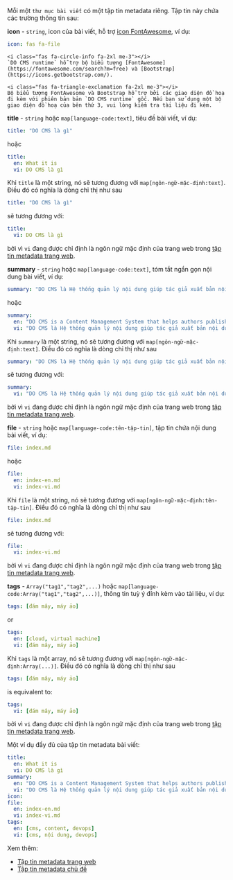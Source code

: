 Mỗi một `thư mục bài viết` có một tập tin metadata riêng. Tập tin này chứa các trường thông tin sau:

**icon** - `string`, icon của bài viết, hỗ trợ [icon FontAwesome](https://fontawesome.com/search?m=free), ví dụ:
```yaml
icon: fas fa-file
```

```bs-alert info flex
<i class="fas fa-circle-info fa-2xl me-3"></i>
`DO CMS runtime` hỗ trợ bộ biểu tượng [FontAwesome](https://fontawesome.com/search?m=free) và [Bootstrap](https://icons.getbootstrap.com/).
```

```bs-alert warning flex
<i class="fas fa-triangle-exclamation fa-2xl me-3"></i>
Bộ biểu tượng FontAwesome và Bootstrap hỗ trợ bởi các giao diện đồ hoạ đi kèm với phiên bản bản `DO CMS runtime` gốc. Nếu bạn sử dụng một bộ giao diện đồ hoạ của bên thứ 3, vui lòng kiểm tra tài liệu đi kèm.
```

**title** - `string` hoặc `map[language-code:text]`, tiêu đề bài viết, ví dụ:
```yaml
title: "DO CMS là gì"
```

hoặc
```yaml
title:
  en: What it is
  vi: DO CMS là gì
```

Khi `title` là một string, nó sẽ tương đương với `map[ngôn-ngữ-mặc-định:text]`. Điều đó có nghĩa là dòng chỉ thị như sau
```yaml
title: "DO CMS là gì"
```
sẽ tương đương với:
```yaml
title:
  vi: DO CMS là gì
```
bởi vì `vi` đang được chỉ định là ngôn ngữ mặc định của trang web trong [tập tin metadata trang web](../sitemetadata/).

**summary** - `string` hoặc `map[language-code:text]`, tóm tắt ngắn gọn nội dung bài viết, ví dụ:
```yaml
summary: "DO CMS là Hệ thống quản lý nội dung giúp tác giả xuất bản nội dung trang web thông qua luồng CI/CD. Sẽ không có giao diện để người dùng tạo, cập nhật và xuất bản nội dung lên trang web. Thay vào đó, nội dung của trang web sẽ được xây dựng và xuất bản thông qua qui trình CI/CD."
```

hoặc
```yaml
summary:
  en: "DO CMS is a Content Management System that helps authors publish website content through a CI/CD flow. Unlike other CMS, there is no UI to create, update and publish content in DO CMS. Instead, website content is built and published via CI/CD pipelines."
  vi: "DO CMS là Hệ thống quản lý nội dung giúp tác giả xuất bản nội dung trang web thông qua luồng CI/CD. Sẽ không có giao diện để người dùng tạo, cập nhật và xuất bản nội dung lên trang web. Thay vào đó, nội dung của trang web sẽ được xây dựng và xuất bản thông qua qui trình CI/CD."
```

Khi `summary` là một string, nó sẽ tương đương với `map[ngôn-ngữ-mặc-định:text]`. Điều đó có nghĩa là dòng chỉ thị như sau
```yaml
summary: "DO CMS là Hệ thống quản lý nội dung giúp tác giả xuất bản nội dung trang web thông qua luồng CI/CD. Sẽ không có giao diện để người dùng tạo, cập nhật và xuất bản nội dung lên trang web. Thay vào đó, nội dung của trang web sẽ được xây dựng và xuất bản thông qua qui trình CI/CD."
```
sẽ tương đương với:
```yaml
summary:
  vi: "DO CMS là Hệ thống quản lý nội dung giúp tác giả xuất bản nội dung trang web thông qua luồng CI/CD. Sẽ không có giao diện để người dùng tạo, cập nhật và xuất bản nội dung lên trang web. Thay vào đó, nội dung của trang web sẽ được xây dựng và xuất bản thông qua qui trình CI/CD."
```
bởi vì `vi` đang được chỉ định là ngôn ngữ mặc định của trang web trong [tập tin metadata trang web](../sitemetadata/).

**file** - `string` hoặc `map[language-code:tên-tập-tin]`, tập tin chứa nội dung bài viết, ví dụ:
```yaml
file: index.md
```

hoặc
```yaml
file:
  en: index-en.md
  vi: index-vi.md
```

Khi `file` là một string, nó sẽ tương đương với `map[ngôn-ngữ-mặc-định:tên-tập-tin]`. Điều đó có nghĩa là dòng chỉ thị như sau
```yaml
file: index.md
```
sẽ tương đương với:
```yaml
file:
  vi: index-vi.md
```
bởi vì `vi` đang được chỉ định là ngôn ngữ mặc định của trang web trong [tập tin metadata trang web](../sitemetadata/).

**tags** - `Array("tag1","tag2",...)` hoặc `map[language-code:Array("tag1","tag2",...)]`, thông tin tuỳ ý đính kèm vào tài liệu, ví dụ:
```yaml
tags: [đám mây, máy ảo]
```

or
```yaml
tags:
  en: [cloud, virtual machine]
  vi: [đám mây, máy ảo]
```

Khi `tags` là một array, nó sẽ tương đương với `map[ngôn-ngữ-mặc-định:Array(...)]`. Điều đó có nghĩa là dòng chỉ thị như sau
```yaml
tags: [đám mây, máy ảo]
```
is equivalent to:
```yaml
tags:
  vi: [đám mây, máy ảo]
```
bởi vì `vi` đang được chỉ định là ngôn ngữ mặc định của trang web trong [tập tin metadata trang web](../sitemetadata/).

Một ví dụ đầy đủ của tập tin metadata bài viết:
```yaml
title:
  en: What it is
  vi: DO CMS là gì
summary:
  en: "DO CMS is a Content Management System that helps authors publish website content through a CI/CD flow. Unlike other CMS, there is no UI to create, update and publish content in DO CMS. Instead, website content is built and published via CI/CD pipelines."
  vi: "DO CMS là Hệ thống quản lý nội dung giúp tác giả xuất bản nội dung trang web thông qua luồng CI/CD. Sẽ không có giao diện để người dùng tạo, cập nhật và xuất bản nội dung lên trang web. Thay vào đó, nội dung của trang web sẽ được xây dựng và xuất bản thông qua qui trình CI/CD."
icon:
file:
  en: index-en.md
  vi: index-vi.md
tags:
  en: [cms, content, devops]
  vi: [cms, nội dung, devops]
```

Xem thêm:
- [Tập tin metadata trang web](../sitemetadata/)
- [Tập tin metadata chủ đề](../topicmetadata/)
